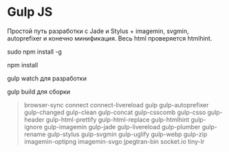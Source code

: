 # Gulp JS

Простой путь разработки с Jade и Stylus + imagemin, svgmin, autoprefixer и конечно минификация. Весь html проверяется htmlhint.

sudo npm install -g

npm install

gulp watch для разработки

gulp build для сборки

> browser-sync connect connect-livereload gulp gulp-autoprefixer gulp-changed gulp-clean gulp-concat gulp-csscomb gulp-csso gulp-header gulp-html-prettify gulp-html-replace gulp-htmlhint gulp-ignore gulp-imagemin gulp-jade gulp-livereload gulp-plumber gulp-rename gulp-stylus gulp-svgmin gulp-uglify gulp-webp gulp-zip imagemin-optipng imagemin-svgo jpegtran-bin socket.io tiny-lr